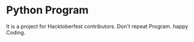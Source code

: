 # Python Program

It is a project for Hacktoberfest contributors. Don't repeat Program.
happy Coding.
